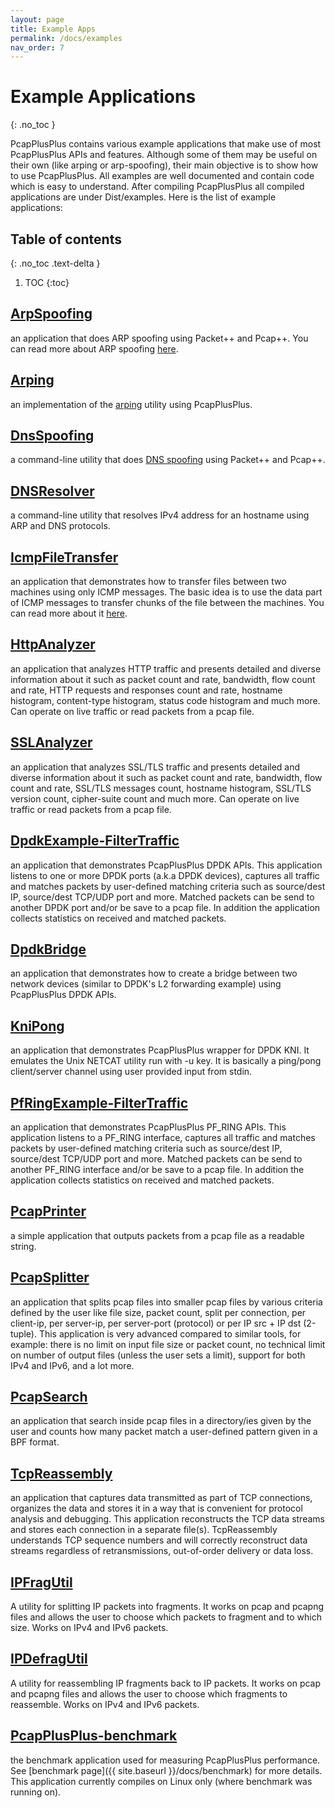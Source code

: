 ```yaml
---
layout: page
title: Example Apps
permalink: /docs/examples
nav_order: 7
---
```


# Example Applications
{: .no_toc }

PcapPlusPlus contains various example applications that make use of most PcapPlusPlus APIs and features. Although some of them may be useful on their own (like arping or arp-spoofing), their main objective is to show how to use PcapPlusPlus. All examples are well documented and contain code which is easy to understand. After compiling PcapPlusPlus all compiled applications are under Dist/examples. Here is the list of example applications:

## Table of contents
{: .no_toc .text-delta }

1. TOC
{:toc}

## [ArpSpoofing](https://github.com/seladb/PcapPlusPlus/tree/master/Examples/ArpSpoofing)

an application that does ARP spoofing using Packet++ and Pcap++. You can read more about ARP spoofing [here](https://en.wikipedia.org/wiki/ARP_spoofing).

## [Arping](https://github.com/seladb/PcapPlusPlus/tree/master/Examples/Arping)

an implementation of the [arping](https://en.wikipedia.org/wiki/Arping) utility using PcapPlusPlus.

## [DnsSpoofing](https://github.com/seladb/PcapPlusPlus/tree/master/Examples/DnsSpoofing)

a command-line utility that does [DNS spoofing](https://en.wikipedia.org/wiki/DNS_spoofing) using Packet++ and Pcap++.

## [DNSResolver](https://github.com/seladb/PcapPlusPlus/tree/master/Examples/DNSResolver)

a command-line utility that resolves IPv4 address for an hostname using ARP and DNS protocols.

## [IcmpFileTransfer](https://github.com/seladb/PcapPlusPlus/tree/master/Examples/IcmpFileTransfer)

an application that demonstrates how to transfer files between two machines using only ICMP messages. The basic idea is to use the data part of ICMP messages to transfer chunks of the file between the machines. You can read more about it [here](http://www.unixist.com/security/data-transfer-over-icmp/index.html).

## [HttpAnalyzer](https://github.com/seladb/PcapPlusPlus/tree/master/Examples/HttpAnalyzer)

an application that analyzes HTTP traffic and presents detailed and diverse information about it such as packet count and rate, bandwidth, flow count and rate, HTTP requests and responses count and rate, hostname histogram, content-type histogram, status code histogram and much more. Can operate on live traffic or read packets from a pcap file.

## [SSLAnalyzer](https://github.com/seladb/PcapPlusPlus/tree/master/Examples/SSLAnalyzer)

an application that analyzes SSL/TLS traffic and presents detailed and diverse information about it such as packet count and rate, bandwidth, flow count and rate, SSL/TLS messages count, hostname histogram, SSL/TLS version count, cipher-suite count and much more. Can operate on live traffic or read packets from a pcap file.

## [DpdkExample-FilterTraffic](https://github.com/seladb/PcapPlusPlus/tree/master/Examples/DpdkExample-FilterTraffic)

an application that demonstrates PcapPlusPlus DPDK APIs. This application listens to one or more DPDK ports (a.k.a DPDK devices), captures all traffic and matches packets by user-defined matching criteria such as source/dest IP, source/dest TCP/UDP port and more. Matched packets can be send to another DPDK port and/or be save to a pcap file. In addition the application collects statistics on received and matched packets.

## [DpdkBridge](https://github.com/seladb/PcapPlusPlus/tree/master/Examples/DpdkBridge)

an application that demonstrates how to create a bridge between two network devices (similar to DPDK's L2 forwarding example) using PcapPlusPlus DPDK APIs.

## [KniPong](https://github.com/seladb/PcapPlusPlus/tree/master/Examples/KniPong)

an application that demonstrates PcapPlusPlus wrapper for DPDK KNI. It emulates the Unix NETCAT utility run with -u key. It is basically a ping/pong client/server channel using user provided input from stdin.

## [PfRingExample-FilterTraffic](https://github.com/seladb/PcapPlusPlus/tree/master/Examples/PfRingExample-FilterTraffic)

an application that demonstrates PcapPlusPlus PF_RING APIs. This application listens to a PF_RING interface, captures all traffic and matches packets by user-defined matching criteria such as source/dest IP, source/dest TCP/UDP port and more. Matched packets can be send to another PF_RING interface and/or be save to a pcap file. In addition the application collects statistics on received and matched packets.

## [PcapPrinter](https://github.com/seladb/PcapPlusPlus/tree/master/Examples/PcapPrinter)

a simple application that outputs packets from a pcap file as a readable string.

## [PcapSplitter](https://github.com/seladb/PcapPlusPlus/tree/master/Examples/PcapSplitter)

an application that splits pcap files into smaller pcap files by various criteria defined by the user like file size, packet count, split per connection, per client-ip, per server-ip, per server-port (protocol) or per IP src + IP dst (2-tuple). This application is very advanced compared to similar tools, for example: there is no limit on input file size or packet count, no technical limit on number of output files (unless the user sets a limit), support for both IPv4 and IPv6, and a lot more.

## [PcapSearch](https://github.com/seladb/PcapPlusPlus/tree/master/Examples/PcapSearch)

an application that search inside pcap files in a directory/ies given by the user and counts how many packet match a user-defined pattern given in a BPF format.

## [TcpReassembly](https://github.com/seladb/PcapPlusPlus/tree/master/Examples/TcpReassembly)

an application that captures data transmitted as part of TCP connections, organizes the data and stores it in a way that is convenient for protocol analysis and debugging. This application reconstructs the TCP data streams and stores each connection in a separate file(s). TcpReassembly understands TCP sequence numbers and will correctly reconstruct data streams regardless of retransmissions, out-of-order delivery or data loss.

## [IPFragUtil](https://github.com/seladb/PcapPlusPlus/tree/master/Examples/IPFragUtil)

A utility for splitting IP packets into fragments. It works on pcap and pcapng files and allows the user to choose which packets to fragment and to which size. Works on IPv4 and IPv6 packets.

## [IPDefragUtil](https://github.com/seladb/PcapPlusPlus/tree/master/Examples/IPDefragUtil)

A utility for reassembling IP fragments back to IP packets. It works on pcap and pcapng files and allows the user to choose which fragments to reassemble. Works on IPv4 and IPv6 packets.

## [PcapPlusPlus-benchmark](https://github.com/seladb/PcapPlusPlus/tree/master/Examples/PcapPlusPlus-benchmark)

the benchmark application used for measuring PcapPlusPlus performance. See [benchmark page]({{ site.baseurl }}/docs/benchmark) for more details. This application currently compiles on Linux only (where benchmark was running on).
